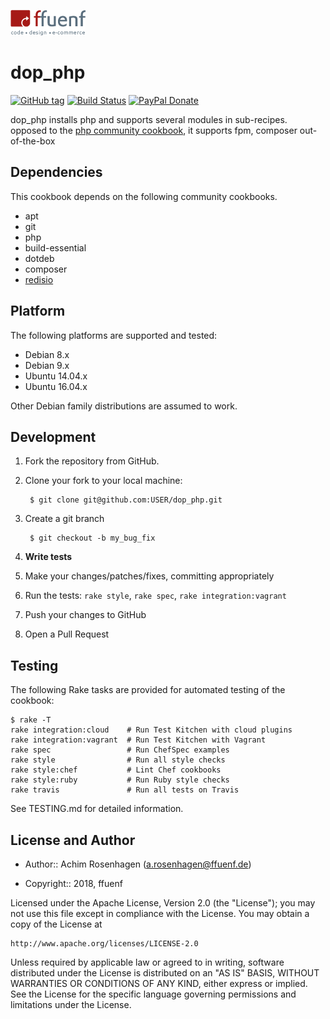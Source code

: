 <a href="http://www.ffuenf.de" title="ffuenf - code • design • e-commerce"><img src="https://github.com/ffuenf/Ffuenf_Common/blob/master/skin/adminhtml/default/default/ffuenf/ffuenf.png" alt="ffuenf - code • design • e-commerce" /></a>

dop_php
========
[![GitHub tag](https://img.shields.io/github/tag/ffuenf/dop_php.svg)](https://github.com/ffuenf/dop_php)
[![Build Status](https://img.shields.io/travis/ffuenf/chef-automysqlbackup.svg)](https://travis-ci.org/ffuenf/dop_php)
[![PayPal Donate](https://img.shields.io/badge/paypal-donate-blue.svg)](https://www.paypal.com/cgi-bin/webscr?cmd=_s-xclick&hosted_button_id=J2PQS2WLT2Y8W&item_name=Chef%3a%20dop_php&item_number=dop_php&currency_code=EUR)

dop_php installs php and supports several modules in sub-recipes.
opposed to the [php community cookbook](https://github.com/opscode-cookbooks/php), it supports fpm, composer out-of-the-box


Dependencies
------------

This cookbook depends on the following community cookbooks.

* apt
* git
* php
* build-essential
* dotdeb
* composer
* [redisio](https://github.com/brianbianco/redisio)

Platform
--------

The following platforms are supported and tested:

* Debian 8.x
* Debian 9.x
* Ubuntu 14.04.x
* Ubuntu 16.04.x

Other Debian family distributions are assumed to work.

Development
-----------
1. Fork the repository from GitHub.
2. Clone your fork to your local machine:

        $ git clone git@github.com:USER/dop_php.git

3. Create a git branch

        $ git checkout -b my_bug_fix

4. **Write tests**
5. Make your changes/patches/fixes, committing appropriately
6. Run the tests: `rake style`, `rake spec`, `rake integration:vagrant`
7. Push your changes to GitHub
8. Open a Pull Request

Testing
-------

The following Rake tasks are provided for automated testing of the cookbook:

```
$ rake -T
rake integration:cloud    # Run Test Kitchen with cloud plugins
rake integration:vagrant  # Run Test Kitchen with Vagrant
rake spec                 # Run ChefSpec examples
rake style                # Run all style checks
rake style:chef           # Lint Chef cookbooks
rake style:ruby           # Run Ruby style checks
rake travis               # Run all tests on Travis
```
See TESTING.md for detailed information.

License and Author
------------------

- Author:: Achim Rosenhagen (<a.rosenhagen@ffuenf.de>)

- Copyright:: 2018, ffuenf

Licensed under the Apache License, Version 2.0 (the "License");
you may not use this file except in compliance with the License.
You may obtain a copy of the License at

    http://www.apache.org/licenses/LICENSE-2.0

Unless required by applicable law or agreed to in writing, software
distributed under the License is distributed on an "AS IS" BASIS,
WITHOUT WARRANTIES OR CONDITIONS OF ANY KIND, either express or implied.
See the License for the specific language governing permissions and
limitations under the License.
